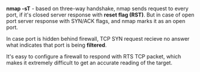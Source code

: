 


  
**nmap -sT** - based on three-way handshake, nmap sends request to every port, if it's closed server response with **reset flag (RST)**. But in case of open port server response with SYN/ACK flags, and nmap marks it as an open port.   
  
In case port is hidden behind firewall, TCP SYN request recieve no answer what indicates that port is being **filtered**.   
  
It's easy to configure a firewall to respond with RTS TCP packet, which makes it extremely difficult to get an accurate reading of the target.
